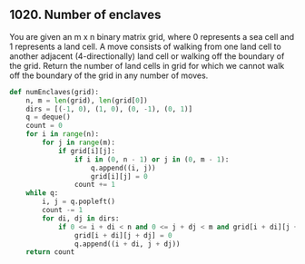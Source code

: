## 1020. Number of enclaves

You are given an m x n binary matrix grid, where 0 represents a sea cell and 1 represents a land cell.
A move consists of walking from one land cell to another adjacent (4-directionally) land cell or walking off the boundary of the grid.
Return the number of land cells in grid for which we cannot walk off the boundary of the grid in any number of moves.

```python
def numEnclaves(grid):  
    n, m = len(grid), len(grid[0])
    dirs = [(-1, 0), (1, 0), (0, -1), (0, 1)]
    q = deque()
    count = 0
    for i in range(n):
        for j in range(m):
            if grid[i][j]:
                if i in (0, n - 1) or j in (0, m - 1):
                    q.append((i, j))
                    grid[i][j] = 0
                count += 1
    while q:
        i, j = q.popleft()
        count -= 1
        for di, dj in dirs:
            if 0 <= i + di < n and 0 <= j + dj < m and grid[i + di][j + dj]:
                grid[i + di][j + dj] = 0
                q.append((i + di, j + dj))
    return count
```
